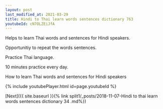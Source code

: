 ```yaml
---
layout: post
last_modified_at: 2021-03-29
title: Hindi to Thai learn words sentences dictionary 763 
youtubeId: cN7OLZEiJfA
---
```

 
 
Helps to learn Thai words and sentences for Hindi speakers.

Opportunitiy to repeat the words sentences. 

Practice Thai language. 
 
10 minutes practice every day. 
 
How to learn Thai words and sentences for Hindi speakers 
 
{% include youtubePlayer.html id=page.youtubeId %}
 
 
[Next]({{ site.baseurl }}{% link  split1/_posts/2018-11-07-Hindi to thai learn words sentences dictionary 34 .md%})
 
